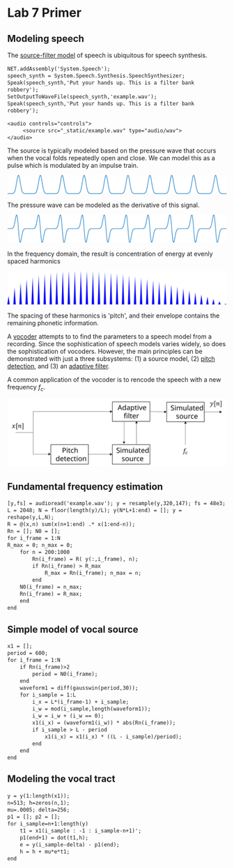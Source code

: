 # Lab 7 Primer

## Modeling speech

The [source-filter model][1] of speech is ubiquitous for speech synthesis. 

```
NET.addAssembly('System.Speech');
speech_synth = System.Speech.Synthesis.SpeechSynthesizer;
Speak(speech_synth,'Put your hands up. This is a filter bank robbery');
SetOutputToWaveFile(speech_synth,'example.wav');
Speak(speech_synth,'Put your hands up. This is a filter bank robbery');
```

```{raw} html
<audio controls="controls">
     <source src="_static/example.wav" type="audio/wav">
</audio>
```
The source is typically modeled based on the pressure wave that occurs when the vocal folds repeatedly open and close. We can model this as a pulse which is modulated by an impulse train.

![](../img/gauss_shah.svg)

The pressure wave can be modeled as the derivative of this signal.

![](../img/ddt_gauss_shah.svg)

In the frequency domain, the result is concentration of energy at evenly spaced harmonics

![](../img/gauss_shah_freq.svg)

The spacing of these harmonics is 'pitch', and their envelope contains the remaining phonetic information.

A [vocoder][2] attempts to to find the parameters to a speech model from a recording. Since the sophistication of speech models varies widely, so does the sophistication of vocoders. However, the main principles can be demonstrated with just a three subsystems: (1) a source model, (2) [pitch detection][3], and (3) an [adaptive filter][4].

A common application of the vocoder is to rencode the speech with a new frequency $f_c$.

![](../img/vocoder.svg)

## Fundamental frequency estimation

```
[y,fs] = audioread('example.wav'); y = resample(y,320,147); fs = 48e3;
L = 2048; N = floor(length(y)/L); y(N*L+1:end) = []; y = reshape(y,L,N);
R = @(x,n) sum(x(n+1:end) .* x(1:end-n));
Rn = []; N0 = [];
for i_frame = 1:N
R_max = 0; n_max = 0;
    for n = 200:1000
        Rn(i_frame) = R( y(:,i_frame), n);
        if Rn(i_frame) > R_max
            R_max = Rn(i_frame); n_max = n;
        end
    N0(i_frame) = n_max;
    Rn(i_frame) = R_max;
    end
end
```

## Simple model of vocal source

```
x1 = [];
period = 600;
for i_frame = 1:N
    if Rn(i_frame)>2
        period = N0(i_frame);
    end
    waveform1 = diff(gausswin(period,30));
    for i_sample = 1:L
        i_x = L*(i_frame-1) + i_sample;
        i_w = mod(i_sample,length(waveform1));
        i_w = i_w + (i_w == 0);
        x1(i_x) = (waveform1(i_w)) * abs(Rn(i_frame));
        if i_sample > L - period
            x1(i_x) = x1(i_x) * ((L - i_sample)/period);
        end
    end
end
```

## Modeling the vocal tract

```
y = y(1:length(x1));
n=513; h=zeros(n,1);
mu=.0005; delta=256;
p1 = []; p2 = [];
for i_sample=n+1:length(y)
    t1 = x1(i_sample : -1 : i_sample-n+1)';
    p1(end+1) = dot(t1,h);
    e = y(i_sample-delta) - p1(end);
    h = h + mu*e*t1;
end
```

[1]:https://en.wikipedia.org/wiki/Source–filter_model
[2]:https://en.wikipedia.org/wiki/Vocoder
[3]:https://en.wikipedia.org/wiki/Pitch_detection_algorithm
[4]:https://en.wikipedia.org/wiki/Adaptive_filter